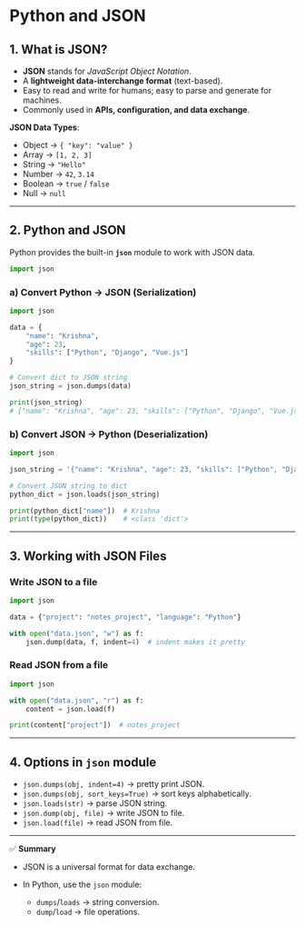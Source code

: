 # Python and JSON

## 1. What is JSON?

- **JSON** stands for _JavaScript Object Notation_.
- A **lightweight data-interchange format** (text-based).
- Easy to read and write for humans; easy to parse and generate for machines.
- Commonly used in **APIs, configuration, and data exchange**.

**JSON Data Types**:

- Object → `{ "key": "value" }`
- Array → `[1, 2, 3]`
- String → `"Hello"`
- Number → `42`, `3.14`
- Boolean → `true` / `false`
- Null → `null`

---

## 2. Python and JSON

Python provides the built-in **`json`** module to work with JSON data.

```python
import json
```

### a) Convert Python → JSON (Serialization)

```python
import json

data = {
    "name": "Krishna",
    "age": 23,
    "skills": ["Python", "Django", "Vue.js"]
}

# Convert dict to JSON string
json_string = json.dumps(data)

print(json_string)
# {"name": "Krishna", "age": 23, "skills": ["Python", "Django", "Vue.js"]}
```

### b) Convert JSON → Python (Deserialization)

```python
import json

json_string = '{"name": "Krishna", "age": 23, "skills": ["Python", "Django", "Vue.js"]}'

# Convert JSON string to dict
python_dict = json.loads(json_string)

print(python_dict["name"])  # Krishna
print(type(python_dict))    # <class 'dict'>
```

---

## 3. Working with JSON Files

### Write JSON to a file

```python
import json

data = {"project": "notes_project", "language": "Python"}

with open("data.json", "w") as f:
    json.dump(data, f, indent=4)  # indent makes it pretty
```

### Read JSON from a file

```python
import json

with open("data.json", "r") as f:
    content = json.load(f)

print(content["project"])  # notes_project
```

---

## 4. Options in `json` module

- `json.dumps(obj, indent=4)` → pretty print JSON.
- `json.dumps(obj, sort_keys=True)` → sort keys alphabetically.
- `json.loads(str)` → parse JSON string.
- `json.dump(obj, file)` → write JSON to file.
- `json.load(file)` → read JSON from file.

---

✅ **Summary**

- JSON is a universal format for data exchange.
- In Python, use the `json` module:

  - `dumps`/`loads` → string conversion.
  - `dump`/`load` → file operations.
